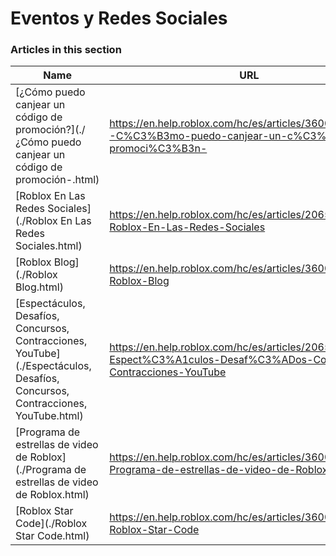 # Eventos y Redes Sociales  
### Articles in this section
Name|URL
-|-
[¿Cómo puedo canjear un código de promoción?](./¿Cómo puedo canjear un código de promoción-.html) |https://en.help.roblox.com/hc/es/articles/360029650831--C%C3%B3mo-puedo-canjear-un-c%C3%B3digo-de-promoci%C3%B3n-
[Roblox En Las Redes Sociales](./Roblox En Las Redes Sociales.html) |https://en.help.roblox.com/hc/es/articles/206596923-Roblox-En-Las-Redes-Sociales
[Roblox Blog](./Roblox Blog.html) |https://en.help.roblox.com/hc/es/articles/360029134331-Roblox-Blog
[Espectáculos, Desafíos, Concursos, Contracciones, YouTube](./Espectáculos, Desafíos, Concursos, Contracciones, YouTube.html) |https://en.help.roblox.com/hc/es/articles/206581313-Espect%C3%A1culos-Desaf%C3%ADos-Concursos-Contracciones-YouTube
[Programa de estrellas de video de Roblox](./Programa de estrellas de video de Roblox.html) |https://en.help.roblox.com/hc/es/articles/360026092011-Programa-de-estrellas-de-video-de-Roblox
[Roblox Star Code](./Roblox Star Code.html) |https://en.help.roblox.com/hc/es/articles/360026181292-Roblox-Star-Code